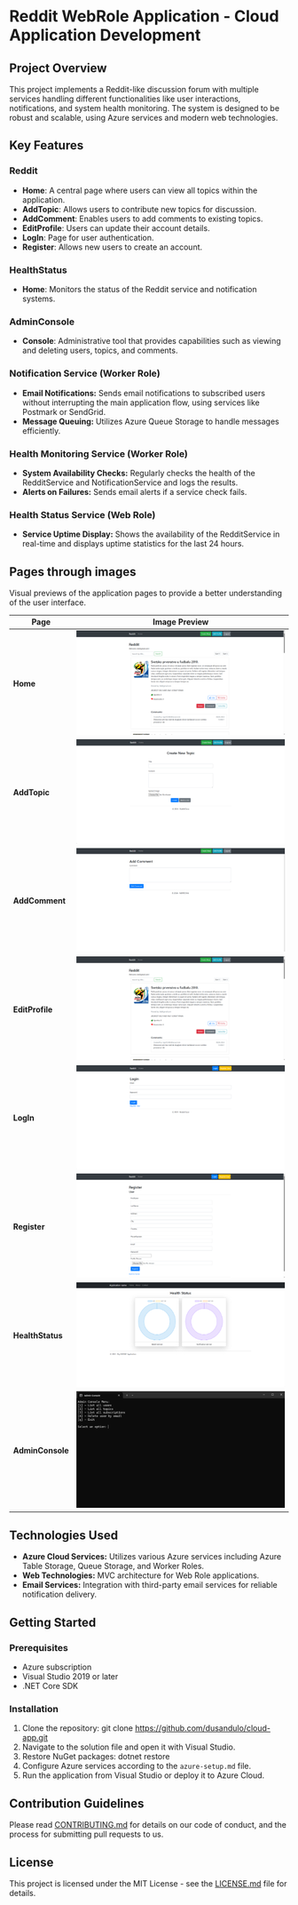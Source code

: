# Reddit WebRole Application - Cloud Application Development

## Project Overview

This project implements a Reddit-like discussion forum with multiple services handling different functionalities like user interactions, notifications, and system health monitoring. The system is designed to be robust and scalable, using Azure services and modern web technologies.

## Key Features

### Reddit
- **Home**: A central page where users can view all topics within the application.
- **AddTopic**: Allows users to contribute new topics for discussion.
- **AddComment**: Enables users to add comments to existing topics.
- **EditProfile**: Users can update their account details.
- **LogIn**: Page for user authentication.
- **Register**: Allows new users to create an account.

### HealthStatus
- **Home**: Monitors the status of the Reddit service and notification systems.

### AdminConsole
- **Console**: Administrative tool that provides capabilities such as viewing and deleting users, topics, and comments.

### Notification Service (Worker Role)
- **Email Notifications:** Sends email notifications to subscribed users without interrupting the main application flow, using services like Postmark or SendGrid.
- **Message Queuing:** Utilizes Azure Queue Storage to handle messages efficiently.

### Health Monitoring Service (Worker Role)
- **System Availability Checks:** Regularly checks the health of the RedditService and NotificationService and logs the results.
- **Alerts on Failures:** Sends email alerts if a service check fails.

### Health Status Service (Web Role)
- **Service Uptime Display:** Shows the availability of the RedditService in real-time and displays uptime statistics for the last 24 hours.

## Pages through images
Visual previews of the application pages to provide a better understanding of the user interface.

| Page          | Image Preview |
|---------------|---------------|
| **Home**      | ![Home](https://github.com/dusandulo/cloud-app/blob/main/imgpreviews/pocetna.png) |
| **AddTopic**  | ![AddTopic](https://github.com/dusandulo/cloud-app/blob/main/imgpreviews/new_topic.png) |
| **AddComment**| ![AddComment](https://github.com/dusandulo/cloud-app/blob/main/imgpreviews/add_comment.png) |
| **EditProfile**| ![EditProfile](https://github.com/dusandulo/cloud-app/blob/main/imgpreviews/pocetna.png) |
| **LogIn**     | ![LogIn](https://github.com/dusandulo/cloud-app/blob/main/imgpreviews/login.png) |
| **Register**  | ![Register](https://github.com/dusandulo/cloud-app/blob/main/imgpreviews/register.png) |
| **HealthStatus** | ![HealthStatus](https://github.com/dusandulo/cloud-app/blob/main/imgpreviews/health_status.png) |
| **AdminConsole** | ![AdminConsole](https://github.com/dusandulo/cloud-app/blob/main/imgpreviews/admin_console.png) |

## Technologies Used
- **Azure Cloud Services:** Utilizes various Azure services including Azure Table Storage, Queue Storage, and Worker Roles.
- **Web Technologies:** MVC architecture for Web Role applications.
- **Email Services:** Integration with third-party email services for reliable notification delivery.

## Getting Started

### Prerequisites
- Azure subscription
- Visual Studio 2019 or later
- .NET Core SDK

### Installation
1. Clone the repository:
git clone https://github.com/dusandulo/cloud-app.git
2. Navigate to the solution file and open it with Visual Studio.
3. Restore NuGet packages:
dotnet restore
4. Configure Azure services according to the `azure-setup.md` file.
5. Run the application from Visual Studio or deploy it to Azure Cloud.

## Contribution Guidelines

Please read [CONTRIBUTING.md](/) for details on our code of conduct, and the process for submitting pull requests to us.

## License

This project is licensed under the MIT License - see the [LICENSE.md](/) file for details.
